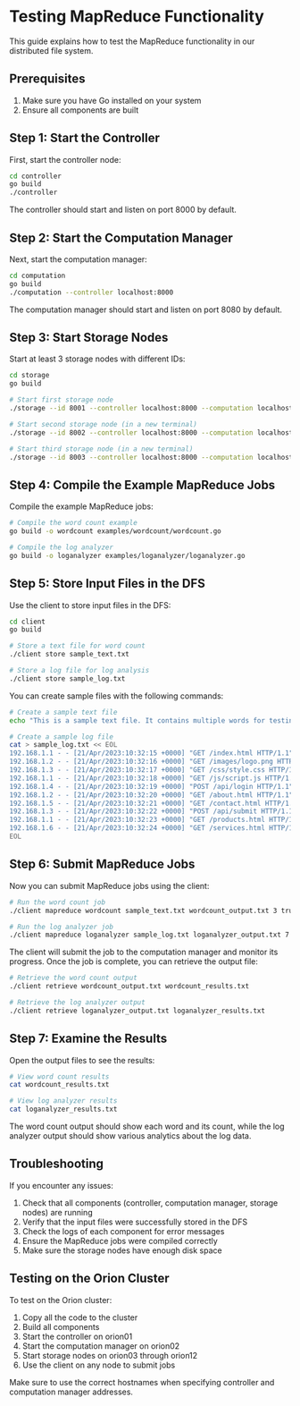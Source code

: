 # Testing MapReduce Functionality

This guide explains how to test the MapReduce functionality in our distributed file system.

## Prerequisites

1. Make sure you have Go installed on your system
2. Ensure all components are built

## Step 1: Start the Controller

First, start the controller node:

```bash
cd controller
go build
./controller
```

The controller should start and listen on port 8000 by default.

## Step 2: Start the Computation Manager

Next, start the computation manager:

```bash
cd computation
go build
./computation --controller localhost:8000
```

The computation manager should start and listen on port 8080 by default.

## Step 3: Start Storage Nodes

Start at least 3 storage nodes with different IDs:

```bash
cd storage
go build

# Start first storage node
./storage --id 8001 --controller localhost:8000 --computation localhost:8080 --data ./storage_data_1

# Start second storage node (in a new terminal)
./storage --id 8002 --controller localhost:8000 --computation localhost:8080 --data ./storage_data_2

# Start third storage node (in a new terminal)
./storage --id 8003 --controller localhost:8000 --computation localhost:8080 --data ./storage_data_3
```

## Step 4: Compile the Example MapReduce Jobs

Compile the example MapReduce jobs:

```bash
# Compile the word count example
go build -o wordcount examples/wordcount/wordcount.go

# Compile the log analyzer
go build -o loganalyzer examples/loganalyzer/loganalyzer.go
```

## Step 5: Store Input Files in the DFS

Use the client to store input files in the DFS:

```bash
cd client
go build

# Store a text file for word count
./client store sample_text.txt

# Store a log file for log analysis
./client store sample_log.txt
```

You can create sample files with the following commands:

```bash
# Create a sample text file
echo "This is a sample text file. It contains multiple words for testing the word count MapReduce job. This file will be processed by the MapReduce system to count the occurrences of each word." > sample_text.txt

# Create a sample log file
cat > sample_log.txt << EOL
192.168.1.1 - - [21/Apr/2023:10:32:15 +0000] "GET /index.html HTTP/1.1" 200 2326 "Mozilla/5.0" 0.023
192.168.1.2 - - [21/Apr/2023:10:32:16 +0000] "GET /images/logo.png HTTP/1.1" 200 4500 "Chrome/90.0" 0.015
192.168.1.3 - - [21/Apr/2023:10:32:17 +0000] "GET /css/style.css HTTP/1.1" 200 1200 "Firefox/88.0" 0.010
192.168.1.1 - - [21/Apr/2023:10:32:18 +0000] "GET /js/script.js HTTP/1.1" 200 3200 "Mozilla/5.0" 0.018
192.168.1.4 - - [21/Apr/2023:10:32:19 +0000] "POST /api/login HTTP/1.1" 401 150 "Chrome/90.0" 0.025
192.168.1.2 - - [21/Apr/2023:10:32:20 +0000] "GET /about.html HTTP/1.1" 200 1800 "Chrome/90.0" 0.012
192.168.1.5 - - [21/Apr/2023:10:32:21 +0000] "GET /contact.html HTTP/1.1" 200 1500 "Safari/14.0" 0.014
192.168.1.3 - - [21/Apr/2023:10:32:22 +0000] "POST /api/submit HTTP/1.1" 500 320 "Firefox/88.0" 0.035
192.168.1.1 - - [21/Apr/2023:10:32:23 +0000] "GET /products.html HTTP/1.1" 200 5200 "Mozilla/5.0" 0.028
192.168.1.6 - - [21/Apr/2023:10:32:24 +0000] "GET /services.html HTTP/1.1" 404 250 "Edge/91.0" 0.008
EOL
```

## Step 6: Submit MapReduce Jobs

Now you can submit MapReduce jobs using the client:

```bash
# Run the word count job
./client mapreduce wordcount sample_text.txt wordcount_output.txt 3 true

# Run the log analyzer job
./client mapreduce loganalyzer sample_log.txt loganalyzer_output.txt 7 true
```

The client will submit the job to the computation manager and monitor its progress. Once the job is complete, you can retrieve the output file:

```bash
# Retrieve the word count output
./client retrieve wordcount_output.txt wordcount_results.txt

# Retrieve the log analyzer output
./client retrieve loganalyzer_output.txt loganalyzer_results.txt
```

## Step 7: Examine the Results

Open the output files to see the results:

```bash
# View word count results
cat wordcount_results.txt

# View log analyzer results
cat loganalyzer_results.txt
```

The word count output should show each word and its count, while the log analyzer output should show various analytics about the log data.

## Troubleshooting

If you encounter any issues:

1. Check that all components (controller, computation manager, storage nodes) are running
2. Verify that the input files were successfully stored in the DFS
3. Check the logs of each component for error messages
4. Ensure the MapReduce jobs were compiled correctly
5. Make sure the storage nodes have enough disk space

## Testing on the Orion Cluster

To test on the Orion cluster:

1. Copy all the code to the cluster
2. Build all components
3. Start the controller on orion01
4. Start the computation manager on orion02
5. Start storage nodes on orion03 through orion12
6. Use the client on any node to submit jobs

Make sure to use the correct hostnames when specifying controller and computation manager addresses.
